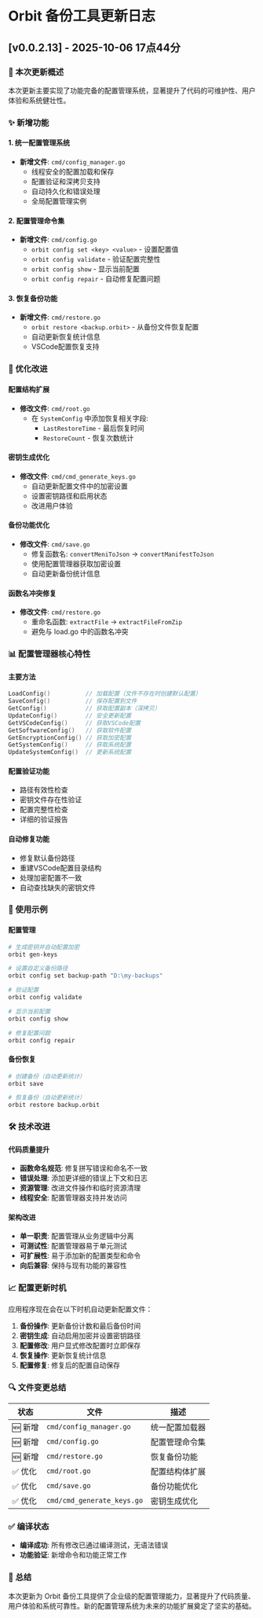 # Orbit 备份工具更新日志

## [v0.0.2.13] - 2025-10-06 17点44分

### 🎯 本次更新概述
本次更新主要实现了功能完备的配置管理系统，显著提升了代码的可维护性、用户体验和系统健壮性。

### ✨ 新增功能

#### 1. 统一配置管理系统
- **新增文件**: `cmd/config_manager.go`
  - 线程安全的配置加载和保存
  - 配置验证和深拷贝支持
  - 自动持久化和错误处理
  - 全局配置管理实例

#### 2. 配置管理命令集
- **新增文件**: `cmd/config.go`
  - `orbit config set <key> <value>` - 设置配置值
  - `orbit config validate` - 验证配置完整性
  - `orbit config show` - 显示当前配置
  - `orbit config repair` - 自动修复配置问题

#### 3. 恢复备份功能
- **新增文件**: `cmd/restore.go`
  - `orbit restore <backup.orbit>` - 从备份文件恢复配置
  - 自动更新恢复统计信息
  - VSCode配置恢复支持

### 🔧 优化改进

#### 配置结构扩展
- **修改文件**: `cmd/root.go`
  - 在 `SystemConfig` 中添加恢复相关字段:
    - `LastRestoreTime` - 最后恢复时间
    - `RestoreCount` - 恢复次数统计

#### 密钥生成优化
- **修改文件**: `cmd/cmd_generate_keys.go`
  - 自动更新配置文件中的加密设置
  - 设置密钥路径和启用状态
  - 改进用户体验

#### 备份功能优化
- **修改文件**: `cmd/save.go`
  - 修复函数名: `convertMeniToJson` → `convertManifestToJson`
  - 使用配置管理器获取加密设置
  - 自动更新备份统计信息

#### 函数名冲突修复
- **修改文件**: `cmd/restore.go`
  - 重命名函数: `extractFile` → `extractFileFromZip`
  - 避免与 load.go 中的函数名冲突

### 📊 配置管理器核心特性

#### 主要方法
```go
LoadConfig()          // 加载配置（文件不存在时创建默认配置）
SaveConfig()          // 保存配置到文件
GetConfig()           // 获取配置副本（深拷贝）
UpdateConfig()        // 安全更新配置
GetVSCodeConfig()     // 获取VSCode配置
GetSoftwareConfig()   // 获取软件配置
GetEncryptionConfig() // 获取加密配置
GetSystemConfig()     // 获取系统配置
UpdateSystemConfig()  // 更新系统配置
```

#### 配置验证功能
- 路径有效性检查
- 密钥文件存在性验证
- 配置完整性检查
- 详细的验证报告

#### 自动修复功能
- 修复默认备份路径
- 重建VSCode配置目录结构
- 处理加密配置不一致
- 自动查找缺失的密钥文件

### 🚀 使用示例

#### 配置管理
```bash
# 生成密钥并自动配置加密
orbit gen-keys

# 设置自定义备份路径
orbit config set backup-path "D:\my-backups"

# 验证配置
orbit config validate

# 显示当前配置
orbit config show

# 修复配置问题
orbit config repair
```

#### 备份恢复
```bash
# 创建备份（自动更新统计）
orbit save

# 恢复备份（自动更新统计）
orbit restore backup.orbit
```

### 🛠️ 技术改进

#### 代码质量提升
- **函数命名规范**: 修复拼写错误和命名不一致
- **错误处理**: 添加更详细的错误上下文和日志
- **资源管理**: 改进文件操作和临时资源清理
- **线程安全**: 配置管理器支持并发访问

#### 架构改进
- **单一职责**: 配置管理从业务逻辑中分离
- **可测试性**: 配置管理器易于单元测试
- **可扩展性**: 易于添加新的配置类型和命令
- **向后兼容**: 保持与现有功能的兼容性

### 📈 配置更新时机

应用程序现在会在以下时机自动更新配置文件：

1. **备份操作**: 更新备份计数和最后备份时间
2. **密钥生成**: 自动启用加密并设置密钥路径
3. **配置修改**: 用户显式修改配置时立即保存
4. **恢复操作**: 更新恢复统计信息
5. **配置修复**: 修复后的配置自动保存

### 🔍 文件变更总结

| 状态 | 文件 | 描述 |
|------|------|------|
| 🆕 新增 | `cmd/config_manager.go` | 统一配置加载器 |
| 🆕 新增 | `cmd/config.go` | 配置管理命令集 |
| 🆕 新增 | `cmd/restore.go` | 恢复备份功能 |
| ✅ 优化 | `cmd/root.go` | 配置结构体扩展 |
| ✅ 优化 | `cmd/save.go` | 备份功能优化 |
| ✅ 优化 | `cmd/cmd_generate_keys.go` | 密钥生成优化 |

### ✅ 编译状态
- **编译成功**: 所有修改已通过编译测试，无语法错误
- **功能验证**: 新增命令和功能正常工作

### 🎉 总结
本次更新为 Orbit 备份工具提供了企业级的配置管理能力，显著提升了代码质量、用户体验和系统可靠性。新的配置管理系统为未来的功能扩展奠定了坚实的基础。
